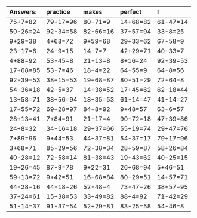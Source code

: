 | Answers: | practice | makes | perfect | ! |
| :--- | :--- | :--- | :--- | :--- |
| 75+7=82 | 79+17=96 | 80-71=9 | 14+68=82 | 61-47=14 | 
| 50-26=24 | 92-34=58 | 82-66=16 | 37+57=94 | 33-8=25 | 
| 9+29=38 | 4+68=72 | 9+59=68 | 29+33=62 | 67-58=9 | 
| 23-17=6 | 24-9=15 | 14-7=7 | 42+29=71 | 40-33=7 | 
| 4+88=92 | 53-45=8 | 21-13=8 | 8+16=24 | 92-39=53 | 
| 17+68=85 | 53-7=46 | 18+4=22 | 64-55=9 | 64-8=56 | 
| 92-39=53 | 38+15=53 | 19+68=87 | 80-51=29 | 72-64=8 | 
| 54-36=18 | 42-5=37 | 14+38=52 | 17+45=62 | 62-18=44 | 
| 13+58=71 | 38+56=94 | 18+35=53 | 61-14=47 | 41-14=27 | 
| 17+55=72 | 69+28=97 | 84+8=92 | 9+48=57 | 63-6=57 | 
| 28+13=41 | 7+84=91 | 21-17=4 | 90-72=18 | 47+39=86 | 
| 24+8=32 | 34-16=18 | 29+37=66 | 55+19=74 | 29+47=76 | 
| 7+89=96 | 9+44=53 | 44+37=81 | 54-37=17 | 79+17=96 | 
| 3+68=71 | 85-29=56 | 72-38=34 | 28+59=87 | 58+26=84 | 
| 40-28=12 | 72-58=14 | 81-38=43 | 19+43=62 | 40-25=15 | 
| 19+26=45 | 87-9=78 | 9+22=31 | 26+68=94 | 5+46=51 | 
| 59+13=72 | 9+42=51 | 16+68=84 | 80-29=51 | 14+57=71 | 
| 44-28=16 | 44-18=26 | 52-48=4 | 73-47=26 | 38+57=95 | 
| 37+24=61 | 15+38=53 | 33+49=82 | 88+4=92 | 71-42=29 | 
| 51-14=37 | 91-37=54 | 52+29=81 | 83-25=58 | 54-46=8 | 
